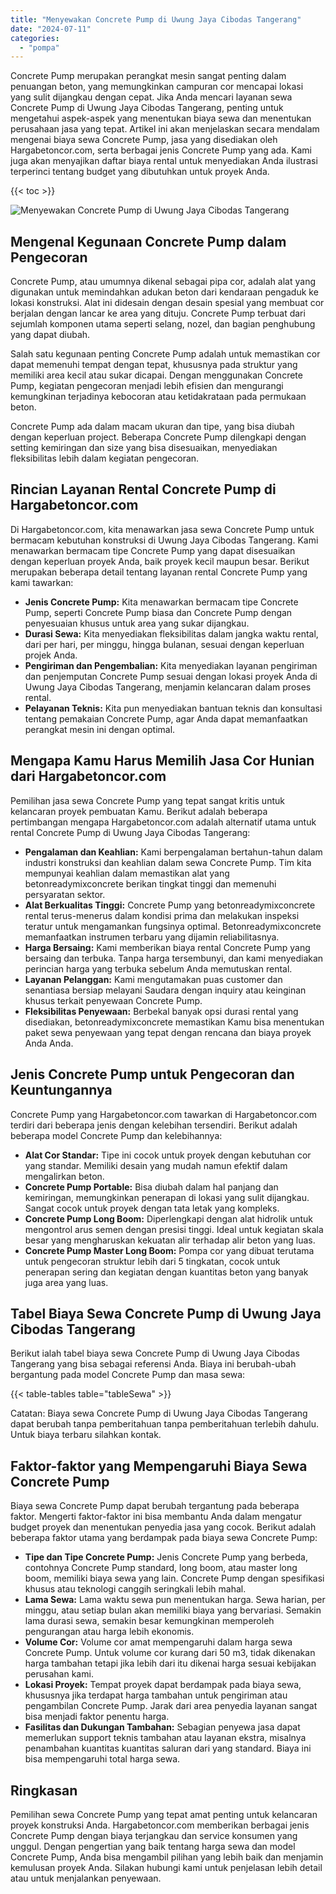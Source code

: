 ```yaml
---
title: "Menyewakan Concrete Pump di Uwung Jaya Cibodas Tangerang"
date: "2024-07-11"
categories: 
  - "pompa"
---
```




Concrete Pump merupakan perangkat mesin sangat penting dalam penuangan beton, yang memungkinkan campuran cor mencapai lokasi yang sulit dijangkau dengan cepat. Jika Anda mencari layanan sewa Concrete Pump di Uwung Jaya Cibodas Tangerang, penting untuk mengetahui aspek-aspek yang menentukan biaya sewa dan menentukan perusahaan jasa yang tepat. Artikel ini akan menjelaskan secara mendalam mengenai biaya sewa Concrete Pump, jasa yang disediakan oleh Hargabetoncor.com, serta berbagai jenis Concrete Pump yang ada. Kami juga akan menyajikan daftar biaya rental untuk menyediakan Anda ilustrasi terperinci tentang budget yang dibutuhkan untuk proyek Anda.

{{< toc >}}

![Menyewakan Concrete Pump di Uwung Jaya Cibodas Tangerang](https://hargareadymixid.github.io/pompa/concrete-pump%20(24).png)

## Mengenal Kegunaan Concrete Pump dalam Pengecoran

Concrete Pump, atau umumnya dikenal sebagai pipa cor, adalah alat yang digunakan untuk memindahkan adukan beton dari kendaraan pengaduk ke lokasi konstruksi. Alat ini didesain dengan desain spesial yang membuat cor berjalan dengan lancar ke area yang dituju. Concrete Pump terbuat dari sejumlah komponen utama seperti selang, nozel, dan bagian penghubung yang dapat diubah.

Salah satu kegunaan penting Concrete Pump adalah untuk memastikan cor dapat memenuhi tempat dengan tepat, khususnya pada struktur yang memiliki area kecil atau sukar dicapai. Dengan menggunakan Concrete Pump, kegiatan pengecoran menjadi lebih efisien dan mengurangi kemungkinan terjadinya kebocoran atau ketidakrataan pada permukaan beton.

Concrete Pump ada dalam macam ukuran dan tipe, yang bisa diubah dengan keperluan project. Beberapa Concrete Pump dilengkapi dengan setting kemiringan dan size yang bisa disesuaikan, menyediakan fleksibilitas lebih dalam kegiatan pengecoran.

## Rincian Layanan Rental Concrete Pump di Hargabetoncor.com

Di Hargabetoncor.com, kita menawarkan jasa sewa Concrete Pump untuk bermacam kebutuhan konstruksi di Uwung Jaya Cibodas Tangerang. Kami menawarkan bermacam tipe Concrete Pump yang dapat disesuaikan dengan keperluan proyek Anda, baik proyek kecil maupun besar. Berikut merupakan beberapa detail tentang layanan rental Concrete Pump yang kami tawarkan:

- **Jenis Concrete Pump:** Kita menawarkan bermacam tipe Concrete Pump, seperti Concrete Pump biasa dan Concrete Pump dengan penyesuaian khusus untuk area yang sukar dijangkau.
- **Durasi Sewa:** Kita menyediakan fleksibilitas dalam jangka waktu rental, dari per hari, per minggu, hingga bulanan, sesuai dengan keperluan projek Anda.
- **Pengiriman dan Pengembalian:** Kita menyediakan layanan pengiriman dan penjemputan Concrete Pump sesuai dengan lokasi proyek Anda di Uwung Jaya Cibodas Tangerang, menjamin kelancaran dalam proses rental.
- **Pelayanan Teknis:** Kita pun menyediakan bantuan teknis dan konsultasi tentang pemakaian Concrete Pump, agar Anda dapat memanfaatkan perangkat mesin ini dengan optimal.

## Mengapa Kamu Harus Memilih Jasa Cor Hunian dari Hargabetoncor.com

Pemilihan jasa sewa Concrete Pump yang tepat sangat kritis untuk kelancaran proyek pembuatan Kamu. Berikut adalah beberapa pertimbangan mengapa Hargabetoncor.com adalah alternatif utama untuk rental Concrete Pump di Uwung Jaya Cibodas Tangerang:

- **Pengalaman dan Keahlian:** Kami berpengalaman bertahun-tahun dalam industri konstruksi dan keahlian dalam sewa Concrete Pump. Tim kita mempunyai keahlian dalam memastikan alat yang betonreadymixconcrete berikan tingkat tinggi dan memenuhi persyaratan sektor.
- **Alat Berkualitas Tinggi:** Concrete Pump yang betonreadymixconcrete rental terus-menerus dalam kondisi prima dan melakukan inspeksi teratur untuk mengamankan fungsinya optimal. Betonreadymixconcrete memanfaatkan instrumen terbaru yang dijamin reliabilitasnya.
- **Harga Bersaing:** Kami memberikan biaya rental Concrete Pump yang bersaing dan terbuka. Tanpa harga tersembunyi, dan kami menyediakan perincian harga yang terbuka sebelum Anda memutuskan rental.
- **Layanan Pelanggan:** Kami mengutamakan puas customer dan senantiasa bersiap melayani Saudara dengan inquiry atau keinginan khusus terkait penyewaan Concrete Pump.
- **Fleksibilitas Penyewaan:** Berbekal banyak opsi durasi rental yang disediakan, betonreadymixconcrete memastikan Kamu bisa menentukan paket sewa penyewaan yang tepat dengan rencana dan biaya proyek Anda Anda.

## Jenis Concrete Pump untuk Pengecoran dan Keuntungannya

Concrete Pump yang Hargabetoncor.com tawarkan di Hargabetoncor.com terdiri dari beberapa jenis dengan kelebihan tersendiri. Berikut adalah beberapa model Concrete Pump dan kelebihannya:

- **Alat Cor Standar:** Tipe ini cocok untuk proyek dengan kebutuhan cor yang standar. Memiliki desain yang mudah namun efektif dalam mengalirkan beton.
- **Concrete Pump Portable:** Bisa diubah dalam hal panjang dan kemiringan, memungkinkan penerapan di lokasi yang sulit dijangkau. Sangat cocok untuk proyek dengan tata letak yang kompleks.
- **Concrete Pump Long Boom:** Diperlengkapi dengan alat hidrolik untuk mengontrol arus semen dengan presisi tinggi. Ideal untuk kegiatan skala besar yang mengharuskan kekuatan alir terhadap alir beton yang luas.
- **Concrete Pump Master Long Boom:** Pompa cor yang dibuat terutama untuk pengecoran struktur lebih dari 5 tingkatan, cocok untuk penerapan sering dan kegiatan dengan kuantitas beton yang banyak juga area yang luas.

## Tabel Biaya Sewa Concrete Pump di Uwung Jaya Cibodas Tangerang

Berikut ialah tabel biaya sewa Concrete Pump di Uwung Jaya Cibodas Tangerang yang bisa sebagai referensi Anda. Biaya ini berubah-ubah bergantung pada model Concrete Pump dan masa sewa:

{{< table-tables table="tableSewa" >}}

Catatan: Biaya sewa Concrete Pump di Uwung Jaya Cibodas Tangerang dapat berubah tanpa pemberitahuan tanpa pemberitahuan terlebih dahulu. Untuk biaya terbaru silahkan kontak.

## Faktor-faktor yang Mempengaruhi Biaya Sewa Concrete Pump

Biaya sewa Concrete Pump dapat berubah tergantung pada beberapa faktor. Mengerti faktor-faktor ini bisa membantu Anda dalam mengatur budget proyek dan menentukan penyedia jasa yang cocok. Berikut adalah beberapa faktor utama yang berdampak pada biaya sewa Concrete Pump:

- **Tipe dan Tipe Concrete Pump:** Jenis Concrete Pump yang berbeda, contohnya Concrete Pump standard, long boom, atau master long boom, memiliki biaya sewa yang lain. Concrete Pump dengan spesifikasi khusus atau teknologi canggih seringkali lebih mahal.
- **Lama Sewa:** Lama waktu sewa pun menentukan harga. Sewa harian, per minggu, atau setiap bulan akan memiliki biaya yang bervariasi. Semakin lama durasi sewa, semakin besar kemungkinan memperoleh pengurangan atau harga lebih ekonomis.
- **Volume Cor:** Volume cor amat mempengaruhi dalam harga sewa Concrete Pump. Untuk volume cor kurang dari 50 m3, tidak dikenakan harga tambahan tetapi jika lebih dari itu dikenai harga sesuai kebijakan perusahan kami.
- **Lokasi Proyek:** Tempat proyek dapat berdampak pada biaya sewa, khususnya jika terdapat harga tambahan untuk pengiriman atau pengambilan Concrete Pump. Jarak dari area penyedia layanan sangat bisa menjadi faktor penentu harga.
- **Fasilitas dan Dukungan Tambahan:** Sebagian penyewa jasa dapat memerlukan support teknis tambahan atau layanan ekstra, misalnya penambahan kuantitas kuantitas saluran dari yang standard. Biaya ini bisa mempengaruhi total harga sewa.

## Ringkasan

Pemilihan sewa Concrete Pump yang tepat amat penting untuk kelancaran proyek konstruksi Anda. Hargabetoncor.com memberikan berbagai jenis Concrete Pump dengan biaya terjangkau dan service konsumen yang unggul. Dengan pengertian yang baik tentang harga sewa dan model Concrete Pump, Anda bisa mengambil pilihan yang lebih baik dan menjamin kemulusan proyek Anda. Silakan hubungi kami untuk penjelasan lebih detail atau untuk menjalankan penyewaan.

